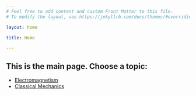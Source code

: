 ```yaml
---
# Feel free to add content and custom Front Matter to this file.
# To modify the layout, see https://jekyllrb.com/docs/themes/#overriding-theme-defaults

layout: home

title: Home 

---
```


## This is the main page. Choose a topic: 

- [Electromagnetism](/categories/electromagnetism/)
- [Classical Mechanics](/categories/mechanics/)

